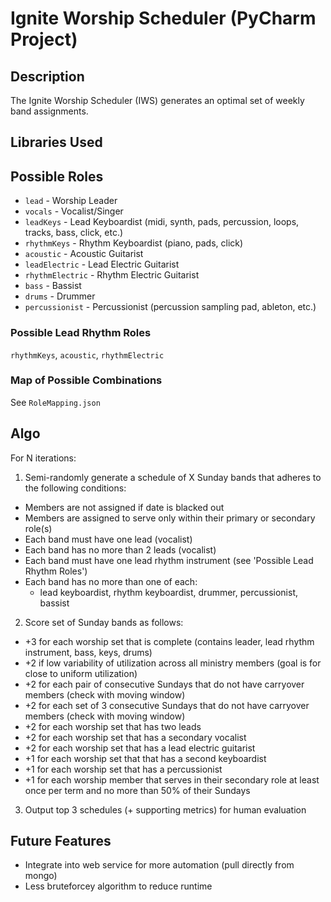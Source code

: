 # Ignite Worship Scheduler (PyCharm Project)

## Description
The Ignite Worship Scheduler (IWS) generates an optimal set of weekly band assignments. 

## Libraries Used


## Possible Roles
* `lead` - Worship Leader
* `vocals` - Vocalist/Singer
* `leadKeys` - Lead Keyboardist (midi, synth, pads, percussion, loops, tracks, bass, click, etc.) 
* `rhythmKeys` - Rhythm Keyboardist (piano, pads, click)
* `acoustic` - Acoustic Guitarist
* `leadElectric` - Lead Electric Guitarist 
* `rhythmElectric` - Rhythm Electric Guitarist
* `bass` - Bassist
* `drums` - Drummer
* `percussionist` - Percussionist (percussion sampling pad, ableton, etc.)

### Possible Lead Rhythm Roles
`rhythmKeys`, `acoustic`, `rhythmElectric`

### Map of Possible Combinations
See `RoleMapping.json`

## Algo
For N iterations:
1. Semi-randomly generate a schedule of X Sunday bands that adheres to the following conditions:
* Members are not assigned if date is blacked out
* Members are assigned to serve only within their primary or secondary role(s)
* Each band must have one lead (vocalist)
* Each band has no more than 2 leads (vocalist)
* Each band must have one lead rhythm instrument (see 'Possible Lead Rhythm Roles')
* Each band has no more than one of each: 
  * lead keyboardist, rhythm keyboardist, drummer, percussionist, bassist

2. Score set of Sunday bands as follows: 
* +3 for each worship set that is complete (contains leader, lead rhythm instrument, bass, keys, drums)
* +2 if low variability of utilization across all ministry members (goal is for close to uniform utilization)
* +2 for each pair of consecutive Sundays that do not have carryover members (check with moving window)
* +2 for each set of 3 consecutive Sundays that do not have carryover members (check with moving window)
* +2 for each worship set that has two leads
* +2 for each worship set that has a secondary vocalist
* +2 for each worship set that has a lead electric guitarist
* +1 for each worship set that that has a second keyboardist
* +1 for each worship set that has a percussionist
* +1 for each worship member that serves in their secondary role at least once per term and no more than 50% of their Sundays

3. Output top 3 schedules (+ supporting metrics) for human evaluation


## Future Features
* Integrate into web service for more automation (pull directly from mongo)
* Less bruteforcey algorithm to reduce runtime


